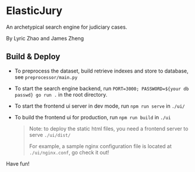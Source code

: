 # ElasticJury

An archetypical search engine for judiciary cases.

By Lyric Zhao and James Zheng

## Build & Deploy

- To preprocess the dataset, build retrieve indexes and store to database, see `preprocessor/main.py`

- To start the search engine backend, run `PORT=3000; PASSWORD=${your db passwd} go run .` in the root directory.

- To start the frontend ui server in dev mode, run `npm run serve` in `./ui/`

- To build the frontend ui for production, run `npm run build` in `./ui`
    > Note: to deploy the static html files, you need a frontend server to serve `./ui/dist/`
    > 
    > For example, a sample nginx configuration file is located at `./ui/nginx.conf`, go check it out!

Have fun!
